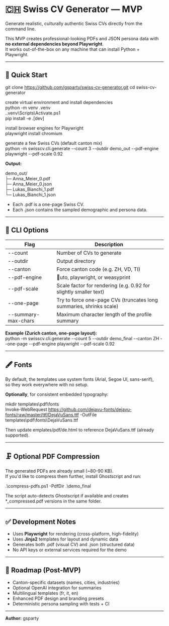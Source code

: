 ﻿# 🇨🇭 Swiss CV Generator — MVP

Generate realistic, culturally authentic Swiss CVs directly from the command line.

This MVP creates professional-looking PDFs and JSON persona data with **no external dependencies beyond Playwright**.  
It works out-of-the-box on any machine that can install Python + Playwright.

---

## 🚀 Quick Start

git clone https://github.com/gsparty/swiss-cv-generator.git
cd swiss-cv-generator

create virtual environment and install dependencies  
python -m venv .venv  
.\.venv\Scripts\Activate.ps1  
pip install -e .[dev]

install browser engines for Playwright  
playwright install chromium

generate a few Swiss CVs (default canton mix)  
python -m swisscv.cli.generate --count 3 --outdir demo_out --pdf-engine playwright --pdf-scale 0.92

**Output:**

demo_out/  
├─ Anna_Meier_0.pdf  
├─ Anna_Meier_0.json  
├─ Lukas_Bianchi_1.pdf  
└─ Lukas_Bianchi_1.json

- Each .pdf is a one-page Swiss CV.  
- Each .json contains the sampled demographic and persona data.

---

## 🧠 CLI Options

| Flag | Description |
|------|-------------|
| --count | Number of CVs to generate |
| --outdir | Output directory |
| --canton | Force canton code (e.g. ZH, VD, TI) |
| --pdf-engine | uto, playwright, or weasyprint |
| --pdf-scale | Scale factor for rendering (e.g. 0.92 for slightly smaller text) |
| --one-page | Try to force one-page CVs (truncates long summaries, shrinks scale) |
| --summary-max-chars | Maximum character length of the profile summary |

**Example (Zurich canton, one-page layout):**  
python -m swisscv.cli.generate --count 5 --outdir demo_final --canton ZH --one-page --pdf-engine playwright --pdf-scale 0.92

---

## 🖋 Fonts

By default, the templates use system fonts (Arial, Segoe UI, sans-serif),  
so they work everywhere with no setup.

**Optionally**, for consistent embedded typography:

mkdir templates\pdf\fonts  
Invoke-WebRequest https://github.com/dejavu-fonts/dejavu-fonts/raw/master/ttf/DejaVuSans.ttf -OutFile templates\pdf\fonts\DejaVuSans.ttf

Then update 	emplates/pdf/de.html to reference DejaVuSans.ttf (already supported).

---

## 🗜 Optional PDF Compression

The generated PDFs are already small (~80–90 KB).  
If you'd like to compress them further, install Ghostscript and run:

.\compress-pdfs.ps1 -PdfDir .\demo_final

The script auto-detects Ghostscript if available and creates  
*_compressed.pdf versions in the same folder.

---

## ✅ Development Notes

- Uses **Playwright** for rendering (cross-platform, high-fidelity)  
- Uses **Jinja2** templates for layout and dynamic data  
- Generates both .pdf (visual CV) and .json (structured data)  
- No API keys or external services required for the demo

---

## 🧩 Roadmap (Post-MVP)

- Canton-specific datasets (names, cities, industries)  
- Optional OpenAI integration for summaries  
- Multilingual templates (fr, it, en)  
- Enhanced PDF design and branding presets  
- Deterministic persona sampling with tests + CI

---

**Author:** gsparty  
